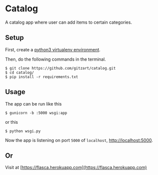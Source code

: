 # Catalog
A catalog app where user can add items to certain categories.

## Setup
First, create a [python3 virtualenv environment](https://virtualenv.pypa.io/en/stable/).

Then, do the following commands in the terminal.
```
$ git clone https://github.com/gitzart/catalog.git
$ cd catalog/
$ pip install -r requirements.txt
```

## Usage
The app can be run like this
```
$ gunicorn -b :5000 wsgi:app
```
or this
```
$ python wsgi.py
```
Now the app is listening on port `5000` of `localhost`, [http://localhost:5000](http://localhost:5000).

## Or
Visit at [https://flasca.herokuapp.com](https://flasca.herokuapp.com)
